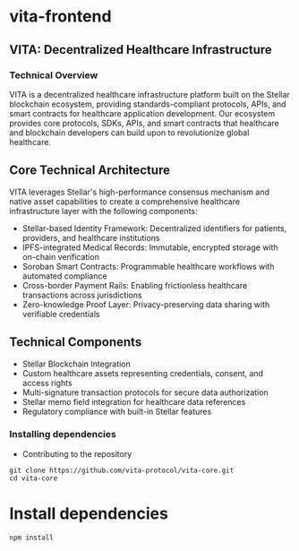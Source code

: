 # vita-frontend
## VITA: Decentralized Healthcare Infrastructure
### Technical Overview
VITA is a decentralized healthcare infrastructure platform built on the Stellar blockchain ecosystem, providing standards-compliant protocols, APIs, and smart contracts for healthcare application development.
Our ecosystem provides core protocols, SDKs, APIs, and smart contracts that healthcare and blockchain developers can build upon to revolutionize global healthcare.

## Core Technical Architecture
VITA leverages Stellar's high-performance consensus mechanism and native asset capabilities to create a comprehensive healthcare infrastructure layer with the following components:

- Stellar-based Identity Framework: Decentralized identifiers for patients, providers, and healthcare institutions
- IPFS-integrated Medical Records: Immutable, encrypted storage with on-chain verification
- Soroban Smart Contracts: Programmable healthcare workflows with automated compliance
- Cross-border Payment Rails: Enabling frictionless healthcare transactions across jurisdictions
- Zero-knowledge Proof Layer: Privacy-preserving data sharing with verifiable credentials

## Technical Components
- Stellar Blockchain Integration
- Custom healthcare assets representing credentials, consent, and access rights
- Multi-signature transaction protocols for secure data authorization
- Stellar memo field integration for healthcare data references
- Regulatory compliance with built-in Stellar features

### Installing dependencies 
- Contributing to the repository

```
git clone https://github.com/vita-protocol/vita-core.git
cd vita-core
```
# Install dependencies
```
npm install
```
